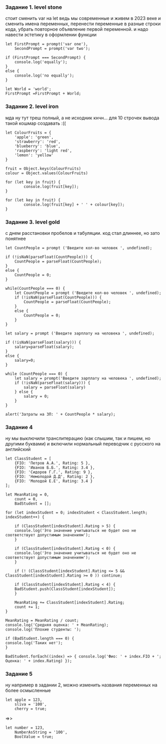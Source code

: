 ### Задание 1. level stone
стоит сменить var на let ведь мы современные и живем в 2023 веке и сменить имена переменных, перенести переменные в разные строки кода, убрать повторное объявление первой переменной. и надо навести эстетику в оформлении функции
```
let FirstPrompt = prompt('var one'),
    SecondPrompt = prompt('var two');
    
if (FirstPrompt === SecondPrompt) {
    console.log('equally');
}
else {
    console.log('no equally');
}

let World = 'world';
FirstPrompt =FirstPrompt + World;
```
### Задание 2. level iron
мда ну тут треш полный, а не исходник кнчн... для 10 строчек вывода такой кошмар создавать :((
```
let ColourFruits = {
    'apple': 'green',
    'strawberry': 'red',
    'blueberry': 'blue',
    'raspberry': 'light red',
    'lemon': 'yellow'
} 

fruit = Object.keys(ColourFruits)
colour = Object.values(ColourFruits)

for (let key in fruit) {
        console.log(fruit[key]);
}
    
for (let key in fruit) {
        console.log(fruit[key] + ' ' + colour[key]);
}
```

### Задание 3. level gold
c днем расстановки пробелов и табуляции. код стал длиннее, но зато понятнее
```
let CountPeople = prompt ('Введите кол-во человек ', undefined);

if (!isNaN(parseFloat(CountPeople))) {
    CountPeople = parseFloat(CountPeople);
}
else {
    CountPeople = 0;
}

while(CountPeople === 0) {
    let CountPeople = prompt ('Введите кол-во человек ', undefined);
    if (!isNaN(parseFloat(CountPeople))) {
        CountPeople = parseFloat(CountPeople);
    }
    else {
        CountPeople = 0;
    }
}

let salary = prompt ('Введите зарплату на человека ', undefined);

if (!isNaN(parseFloat(salary))) {
    salary=parseFloat(salary);
}
else {
    salary=0;
}

while (CountPeople === 0) {
    let salary = prompt('Введите зарплату на человека ', undefined);
    if (!isNaN(parseFloat(salary))) {
        salary = parseFloat(salary)
    } else {
        salary = 0;
    }
}

alert('Затраты на ЗП: ' + CountPeople * salary);
```

### Задание 4
ну мы выключили транслитерацию (как слышим, так и пишем, но другими буквами) и включили нормальный переводчик с русского на английский
```
let ClassStudent = [
    {FIO: 'Петров А.А.', Rating: 5 },
    {FIO: 'Иванов Б.Б.', Rating: 3.4 },
    {FIO: 'Сидоров Г.Г.', Rating: 9 },
    {FIO: 'Немолодой Д.Д', Rating: 2 },
    {FIO: 'Молодой Е.Е', Rating: 3.4 }
];

let MeanRating = 0,
    count = 0,
    BadStudent = [];

for (let indexStudent = 0; indexStudent < ClassStudent.length; indexStudent++) {

    if (ClassStudent[indexStudent].Rating > 5) {
    console.log('Это значение учитываться не будет оно не соответствует допустимым значениям');
    }

    if (ClassStudent[indexStudent].Rating < 0) {
    console.log('Это значение учитываться не будет оно не соответствует допустимым значениям');
    }

    if (! (ClassStudent[indexStudent].Rating <= 5 && ClassStudent[indexStudent].Rating >= 0 )) continue;

    if (ClassStudent[indexStudent].Rating < 4) {
    BadStudent.push(ClassStudent[indexStudent]);
    }

    MeanRating += ClassStudent[indexStudent].Rating;
    count += 1;
}

MeanRating = MeanRating / count;
console.log('Средняя оценка: ' + MeanRating);
console.log('Плохие студенты: ');

if (BadStudent.length === 0) {
console.log('Таких нет');
}

BadStudent.forEach((index) => { console.log('Фио: ' + index.FIO + '; Оценка: ' + index.Rating) });
```

### Задание 5
ну например в задании 2, можно изменить названия переменных на более осмысленные
```
let apple = 123,
    sliva = '100',
    cherry = true;
```
=>>
```
let number = 123,
    NumberAsString = '100',
    BoolValue = true;
```
